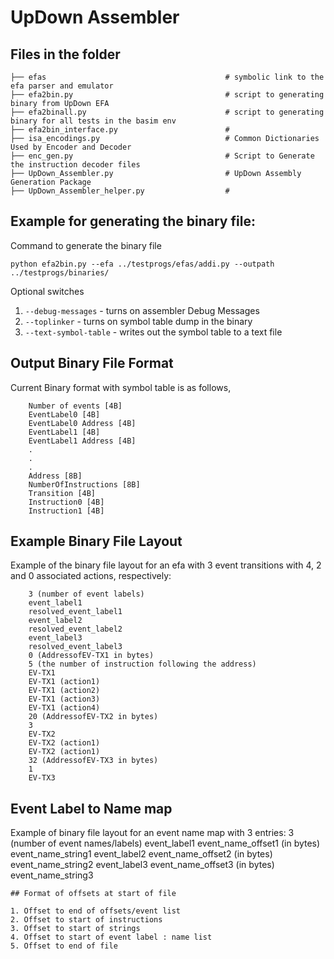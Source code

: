 # UpDown Assembler

## Files in the folder

```
├── efas                                        # symbolic link to the efa parser and emulator
├── efa2bin.py                                  # script to generating binary from UpDown EFA
├── efa2binall.py                               # script to generating binary for all tests in the basim env
├── efa2bin_interface.py                        # 
├── isa_encodings.py                            # Common Dictionaries Used by Encoder and Decoder 
├── enc_gen.py                                  # Script to Generate the instruction decoder files
├── UpDown_Assembler.py                         # UpDown Assembly Generation Package
├── UpDown_Assembler_helper.py                  # 

```

## Example for generating the binary file:

Command to generate the binary file

`python efa2bin.py --efa ../testprogs/efas/addi.py --outpath ../testprogs/binaries/`

Optional switches

1. `--debug-messages` - turns on assembler Debug Messages
2. `--toplinker` - turns on symbol table dump in the binary
3. `--text-symbol-table` - writes out the symbol table to a text file

## Output Binary File Format

Current Binary format with symbol table is as follows,

```
    Number of events [4B]
    EventLabel0 [4B]
    EventLabel0 Address [4B]
    EventLabel1 [4B]
    EventLabel1 Address [4B]
    .
    .
    .
    Address [8B]
    NumberOfInstructions [8B]
    Transition [4B]
    Instruction0 [4B]
    Instruction1 [4B]

```
## Example Binary File Layout

Example of the binary file layout for an efa with 3 event transitions with 4, 2 and 0 associated actions, respectively:

```
    3 (number of event labels)
    event_label1 
    resolved_event_label1
    event_label2
    resolved_event_label2
    event_label3
    resolved_event_label3
    0 (AddressofEV-TX1 in bytes)
    5 (the number of instruction following the address)
    EV-TX1
    EV-TX1 (action1)
    EV-TX1 (action2)
    EV-TX1 (action3)
    EV-TX1 (action4)
    20 (AddressofEV-TX2 in bytes)
    3
    EV-TX2
    EV-TX2 (action1)
    EV-TX2 (action1)
    32 (AddressofEV-TX3 in bytes)
    1
    EV-TX3

```
## Event Label to Name map

Example of binary file layout for an event name map with 3 entries:
    3 (number of event names/labels)
    event_label1
    event_name_offset1 (in bytes)
    event_name_string1
    event_label2
    event_name_offset2 (in bytes)
    event_name_string2
    event_label3
    event_name_offset3 (in bytes)
    event_name_string3

```  
## Format of offsets at start of file
```
    1. Offset to end of offsets/event list
    2. Offset to start of instructions
    3. Offset to start of strings
    4. Offset to start of event label : name list
    5. Offset to end of file
```
